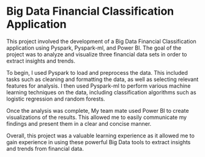 # Big Data Financial Classification Application

This project involved the development of a Big Data Financial Classification application using Pyspark, Pyspark-ml, and Power BI. The goal of the project was to analyze and visualize three financial data sets in order to extract insights and trends.

To begin, I used Pyspark to load and preprocess the data. This included tasks such as cleaning and formatting the data, as well as selecting relevant features for analysis. I then used Pyspark-ml to perform various machine learning techniques on the data, including classification algorithms such as logistic regression and random forests.

Once the analysis was complete, My team mate used Power BI to create visualizations of the results. This allowed me to easily communicate my findings and present them in a clear and concise manner.

Overall, this project was a valuable learning experience as it allowed me to gain experience in using these powerful Big Data tools to extract insights and trends from financial data.
